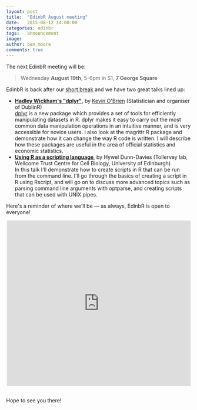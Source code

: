 ```yaml
---
layout: post
title:  "EdinbR August meeting"
date:   2015-08-12 14:00:00
categories: edinbr
tags:   announcement
image:
author: ben_moore
comments: true
---
```



The next EdinbR meeting will be:

> Wednesday **August 19th**, 5-6pm in S1, **7 George Square**

EdinbR is back after our [short break](http://edinbr.org/edinbr/2015/07/08/july-meeting.html) and we have two great talks lined up:

* [**Hadley Wickham's "dplyr"**](https://github.com/EdinbR/edinbr-talks/raw/master/2015-08-19/KevinOBrien_dplyrslides.pdf), by [Kevin O'Brien](https://twitter.com/dragonflystats) (Statistician and organiser of DublinR) <br />
  [dplyr](http://blog.rstudio.org/2014/01/17/introducing-dplyr/) is a new package which provides a set of tools for efficiently manipulating datasets in R. dplyr makes it easy to carry out the most common data manipulation operations in an intuitive manner, and is very accessible for novice users. I also look at the magrittr R package and demonstrate how it can change the way R code is written. I will describe how these packages are useful in the area of official statistics and economic statistics.
* [**Using R as a scripting language**](https://github.com/EdinbR/edinbr-talks/raw/master/2015-08-19/DunnDavies_RScripting.pdf), by Hywel Dunn-Davies (Tollervey lab, Wellcome Trust Centre for Cell Biology, University of Edinburgh) <br />
  In this talk I'll demonstrate how to create scripts in R that can be run from the command line. I'll go through the basics of creating a script in R using Rscript, and will go on to discuss more advanced topics such as parsing command line arguments with optparse, and creating scripts that can be used with UNIX pipes.


Here's a reminder of where we'll be — as always, EdinbR is open to everyone!

<iframe src="https://www.google.com/maps/embed?pb=!1m18!1m12!1m3!1d2234.2888876703746!2d-3.1892457999999544!3d55.9443647!2m3!1f0!2f0!3f0!3m2!1i1024!2i768!4f13.1!3m3!1m2!1s0x4887c78367403f5b%3A0x342d6b9392ffecc6!2s7+George+Square%2C+The+University+of+Edinburgh%2C+Edinburgh%2C+City+of+Edinburgh+EH8+9JZ!5e0!3m2!1sen!2suk!4v1422630144560" width="500" height="450" frameborder="0" style="border:0; margin: 0 auto; display: block;"></iframe>

<br />

Hope to see you there!
